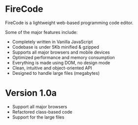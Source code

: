 FireCode
========

FireCode is a lightweight web-based programming code editor.

Some of the major features include:

- Completely written in Vanilla JavaScript
- Codebase is under 5Kb minified & gzipped
- Supports all major browsers and mobile devices
- Optimized performance and memory consumption
- Everything is made using DOM, no design mode
- Clean, intuitive and object-oriented API
- Designed to handle large files (megabytes)


Version 1.0a
============

- Support all major browsers
- Refactored class-based code
- Support for the large files